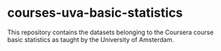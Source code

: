 # courses-uva-basic-statistics

This repository contains the datasets belonging to the Coursera course basic statistics as taught by the University of Amsterdam.
